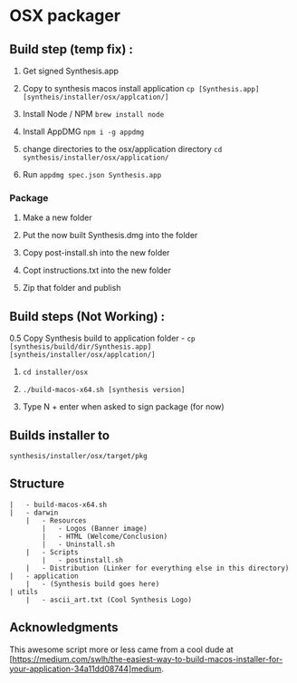 # OSX packager

## Build step (temp fix) :

1. Get signed Synthesis.app

2. Copy to synthesis macos install application ` cp [Synthesis.app] [syntheis/installer/osx/applcation/] `

3. Install Node / NPM ` brew install node `

4. Install AppDMG ` npm i -g appdmg `

5. change directories to the osx/application directory ` cd synthesis/installer/osx/application/ `

6. Run ` appdmg spec.json Synthesis.app `

### Package

1. Make a new folder 

2. Put the now built Synthesis.dmg into the folder

3. Copy post-install.sh into the new folder

4. Copt instructions.txt into the new folder

5. Zip that folder and publish


## Build steps (Not Working) :

0.5 Copy Synthesis build to application folder - ` cp [synthesis/build/dir/Synthesis.app] [syntheis/installer/osx/applcation/] `

1. ` cd installer/osx `

2. ` ./build-macos-x64.sh [synthesis version] `

3. Type N + enter when asked to sign package (for now)

## Builds installer to

` synthesis/installer/osx/target/pkg `

## Structure

    |   - build-macos-x64.sh
    |   - darwin
        |   - Resources
            |   - Logos (Banner image)
            |   - HTML (Welcome/Conclusion)
            |   - Uninstall.sh
        |   - Scripts
            |   - postinstall.sh
        |   - Distribution (Linker for everything else in this directory)
    |   - application
        |   - (Synthesis build goes here)
    | utils
        |   - ascii_art.txt (Cool Synthesis Logo)

## Acknowledgments

This awesome script more or less came from a cool dude at [https://medium.com/swlh/the-easiest-way-to-build-macos-installer-for-your-application-34a11dd08744]medium.